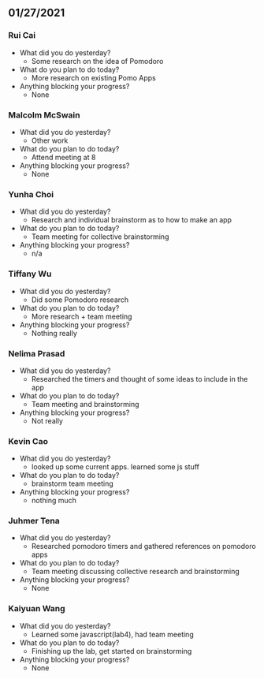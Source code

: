 
## 01/27/2021


### Rui Cai 
- What did you do yesterday?
  - Some research on the idea of Pomodoro
- What do you plan to do today?
  - More research on existing Pomo Apps
- Anything blocking your progress?
  - None



### Malcolm McSwain
- What did you do yesterday?
  - Other work
- What do you plan to do today?
  - Attend meeting at 8
- Anything blocking your progress?
  - None



### Yunha Choi
- What did you do yesterday?
  - Research and individual brainstorm as to how to make an app
- What do you plan to do today?
  - Team meeting for collective brainstorming
- Anything blocking your progress?
  - n/a



### Tiffany Wu
- What did you do yesterday?
  - Did some Pomodoro research
- What do you plan to do today?
  - More research + team meeting
- Anything blocking your progress?
  - Nothing really


### Nelima Prasad
- What did you do yesterday?
  - Researched the timers and thought of some ideas to include in the app
- What do you plan to do today?
  - Team meeting and brainstorming
- Anything blocking your progress?
  - Not really



### Kevin Cao
- What did you do yesterday?
  - looked up some current apps. learned some js stuff
- What do you plan to do today?
  - brainstorm team meeting
- Anything blocking your progress?
  - nothing much



### Juhmer Tena
- What did you do yesterday?
  - Researched pomodoro timers and gathered references on pomodoro apps
- What do you plan to do today?
  - Team meeting discussing collective research and brainstorming
- Anything blocking your progress?
  - None


### Kaiyuan Wang
- What did you do yesterday?
  - Learned some javascript(lab4), had team meeting
- What do you plan to do today?
  - Finishing up the lab, get started on brainstorming
- Anything blocking your progress?
  - None
